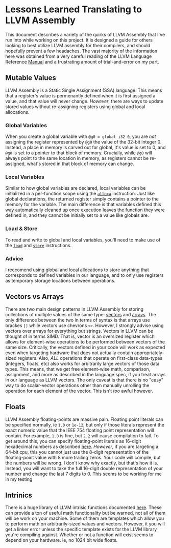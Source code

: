 # Lessons Learned Translating to LLVM Assembly
This document describes a variety of the quirks of LLVM Assembly that I've run into while working on this project. It is designed a guide for others looking to best utilize LLVM assembly for their compilers, and should hopefully prevent a few headaches. The vast majority of the information here was obtained from a very careful reading of the LLVM Language Reference [Manual](https://llvm.org/docs/LangRef.html) and a frustrating amount of trial-and-error on my part.
## Mutable Values
LLVM Assembly is a Static Single Assignment (SSA) language. This means that a register's value is permenantly defined when it is first assigned a value, and that value will never change. *However*, there are ways to update stored values without re-assigning registers using global and local allocations.
### Global Variables
When you create a global variable with `@g0 = global i32 0`, you are *not* assigning the register represented by `@g0` the value of the 32-bit integer 0. Instead, a place in memory is carved out for global, it's value is set to 0, and `@g0` is set to a pointer to that block of memory. Crucially, while `@g0` will always point to the same location in memory, as registers cannot be re-assigned, what's stored in that block of memory can change.
### Local Variables
Similar to how global variables are declared, local variables can be initialized in a per-function scope using the [`alloca`](https://llvm.org/docs/LangRef.html#alloca-instruction) instruction. Just like global declarations, the returned register simply contains a pointer to the memory for the variable. The main difference is that variables defined this way automatically cleaned up once execution leaves the function they were defined in, and they cannot be initially set to a value like globals are.
### Load & Store
To read and write to global and local variables, you'll need to make use of the [`load`](https://llvm.org/docs/LangRef.html#load-instruction) and [`store`](https://llvm.org/docs/LangRef.html#store-instruction) instructions.
### Advice
I reccomend using global and local allocations to store anything that corresponds to defined variables in our language, and to only use registers as temporary storage locations between operations.
## Vectors vs Arrays
There are two main design patterns in LLVM Assembly for storing collections of multiple values of the same type: [vectors](https://llvm.org/docs/LangRef.html#vector-type) and [arrays](https://llvm.org/docs/LangRef.html#array-type). The only difference between the two in terms of syntax is that arrays use brackes `[]` while vectors use chevrons `<>`. However, I strongly advise using vectors over arrays for everything but strings. Vectors in LLVM can be thought of in terms SIMD. That is, vector is an oversized register which allows for element-wise operations to be performed between vectors of the same size. Critically, the vectors defined in your code will work as expected even when targeting hardware that does not actually contain appropriately-sized registers. Also, *ALL* operations that operate on first-class data-types (integers, floats, etc) also works for arbitrarily large vectors of those data types. This means, that we get free element-wise math, comparison, assignment, and more as described in the language spec, if you treat arrays in our language as LLVM vectors. The only caveat is that there is no "easy" way to do scalar-vector operations other than manually unrolling the operation for each element of the vector. This isn't *too* awful however.
## Floats
LLVM Assembly floating-points are massive pain. Floating point literals can be specified normally, ie `1.0` or `1e-12`, but only if those literals represent the exact numeric value that the IEEE 754 floating point representation will contain. For example, `1.0` is fine, but `2.2` will cause compilation to fail. To get around this, you can specify floating-point literals as 16-digit hexadecimal numbers as described [here](https://llvm.org/docs/LangRef.html#simple-constants). *However*, if you are targeting a 64-bit cpu, this you cannot just use the 8-digit representation of the floating-point value with 8 more trailing zeros. Your code will compile, but the numbers will be wrong. I don't know why exactly, but that's how it is. Instead, you will want to take the full 16-digit double representation of your number and change the last 7 digits to 0. This seems to be working for me in my testing
## Intrinics
There is a huge library of LLVM intrisic functions documented [here](https://llvm.org/docs/LangRef.html#intrinsic-functions). These can provide a ton of useful math functionality but be warned, not all of them will be work on your machine. Some of them are templates which allow you to perform math on arbitrarily-sized values and vectors. However, it you will get a linker error unless the specific template exists for the LLVM library you're compiling against. Whether or not a function will exist seems to depend on your hardware. ie, no 1024 bit wide floats.

